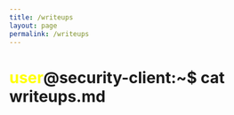 ```yaml
---
title: /writeups
layout: page
permalink: /writeups
---
```


# <span style="color: yellow;">user</span>@security-client:~$ cat writeups.md

